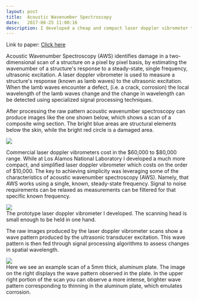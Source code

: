 ```yaml
---
layout: post
title:  Acoustic Wavenumber Spectroscopy
date:   2017-08-25 11:00:16
description: I developed a cheap and compact laser doppler vibrometer to perform acoustic wavenumber spectroscopy (AWS). AWS can rapidly diagnose damage in metals and composite materials (e.g. cracks, corrosion, delamination). 
---
```


Link to paper: <a target="_blank" href="{{ site.baseurl }}/assets/pdf/IWSHM Manuscript.pdf">Click here</a>

Acoustic Wavenumber Spectroscopy (AWS) identifies damage in a two-dimensional 
scan of a structure on a pixel by pixel basis, by estimating the wavenumber of a 
structure's response to a steady-state, single frequency, ultrasonic excitation.
A laser doppler vibrometer is used to measure a structure's response (known as lamb waves) 
to the ultrasonic excitation. When the lamb waves encounter a defect, (i.e. a crack, corrosion) 
the local wavelength of the lamb waves change and the change in wavelength can be detected
using specialized signal processing techniques.

After processing the raw pattern acoustic wavenumber spectroscopy can produce images like 
the one shown below, which shows a scan of a composite wing section. The bright blue areas are
structural elements below the skin, while the bright red circle is a damaged area. 

<div class="img_row">
    <img class="col five" src="{{ site.baseurl }}/assets/img/wing.jpg">
</div>

Commercial laser doppler vibrometers cost in the $60,000 to $80,000 range. While at Los Alamos 
National Laboratory I developed a much more compact, and simplified laser doppler vibrometer 
which costs on the order of $10,000. The key to achieving simplicity was leveraging some of the 
characteristics of acoustic wavenumber spectroscopy (AWS). Namely, that AWS works using a single, known, steady-state frequency. Signal to noise requirements can be relaxed as measurements can be filtered for that specific known frequency. 

<div class="img_row">
    <img class="col five" src="{{ site.baseurl }}/assets/img/ldv.png">
</div>

<div class="col ten caption">
    The prototype laser doppler vibrometer I developed. The scanning head is small enough to be held 
    in one hand. 
</div>

The raw images produced by the laser doppler vibrometer scans show a wave pattern
produced by the ultrasonic transducer excitation. This wave pattern is then fed 
through signal processing algorithms to assess changes in spatial wavelength.

<div class="img_row">
    <img class="col eight" src="{{ site.baseurl }}/assets/img/dmg.png">
</div>

<div class="col ten caption">
    Here we see an example scan of a 5mm thick, aluminum plate. 
    The image on the right displays the wave pattern observed in the plate. In the 
    upper right portion of the scan you can observe a more intense, brighter wave 
    pattern corresponding to thinning in the aluminum plate, which emulates corrosion. 
</div>

